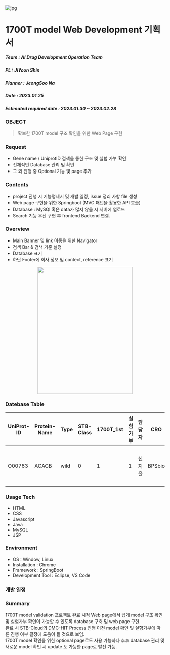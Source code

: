 ![jpg](https://www.syntekabio.com/asset/images/all/main_logo_eng.png)
# **1700T model Web Development 기획서**

##### Team : AI Drug Development Operation Team
##### PL : JiYoon Shin
##### Planner : JeongSoo Na
##### Date : 2023.01.25
##### Estimated required date : 2023.01.30 ~ 2023.02.28

### **OBJECT**
> 확보한 1700T model 구조 확인을 위한 Web Page 구현

### **Request**
- Gene name / UniprotID 검색을 통한 구조 및 실험 가부 확인
- 전체적인 Database 관리 및 확인
- 그 외 진행 중 Optional 기능 및 page 추가

### **Contents**
- project 진행 시 기능명세서 및 개발 일정, issue 정리 사항 file 생성
- Web page 구현을 위한 Springboot (MVC 패턴을 활용한 API 호출)
- Database : MySQl 혹은 data가 많지 않을 시 서버에 업로드
- Search 기능 우선 구현 후 frontend Backend 연결.

### **Overview**
- Main Banner 및 link 이동을 위한 Navigator
- 검색 Bar & 검색 기준 설정
- Database 표기
- 하단 Footer에 회사 정보 및 contect, reference 표기
<center><img src = "./IMG/web.jpg.png" width = "300" height = "400"></center> 


### **Datebase Table**
|UniProt-ID|Protein-Name|Type|STB-Class|1700T_1st|실험가부|담당자|CRO|CRO target|Family|Subfamily|Class|Assay type|Assay subtype|Function Mode|Detection method|
|-|-|-|-|-|-|-|-|-|-|-|-|-|-|-|-|
|O00763|ACACB|wild|0|1|1|신지윤|BPSbio|ACC2|-|-|metabolic diseases including obesity and diabetes|-|-|inhibition|ADP-Glo™ reagents|



### **Usage Tech**
- HTML
- CSS
- Javascript
- Java
- MySQL
- JSP

### **Environment**
- OS : Window, Linux
- Installation : Chrome
- Framework : SpringBoot
- Development Tool : Eclipse, VS Code

### **개발 일정**


### **Summary**
1700T model validation 프로젝트 완료 시점 Web page에서 쉽게 model 구조 확인 및 실험가부 확인이 가능할 수 있도록 database 구축 및 web page 구현.  
완료 시 STB-Cloud의 DMC-HIT Process 진행 이전 model 확인 및 실험가부에 따른 진행 여부 결정에 도움이 될 것으로 보임.  
1700T model 확인을 위한 optional page로도 사용 가능하나 추후 database 관리 및 새로운 model 확인 시 update 도 가능한 page로 발전 가능.


